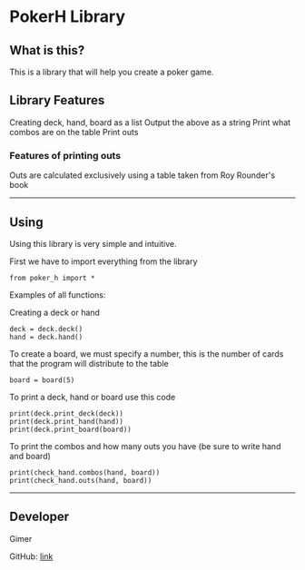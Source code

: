 # PokerH Library #

## What is this? ##

This is a library that will help you create a poker game.

## Library Features ##

Creating deck, hand, board as a list
Output the above as a string
Print what combos are on the table
Print outs

### Features of printing outs ###

Outs are calculated exclusively using a table taken from Roy Rounder's book


----------


## Using ##


Using this library is very simple and intuitive.

First we have to import everything from the library

	from poker_h import *


Examples of all functions:

Creating a deck or hand

	deck = deck.deck()
	hand = deck.hand()


To create a board, we must specify a number, this is the number of cards that the program will distribute to the table

	board = board(5)


To print a deck, hand or board use this code

	print(deck.print_deck(deck))
	print(deck.print_hand(hand))
	print(deck.print_board(board))


To print the combos and how many outs you have (be sure to write hand and board)

	print(check_hand.combos(hand, board))
	print(check_hand.outs(hand, board))


----------


## Developer ##
Gimer

GitHub: [link](https://github.com/windgim)